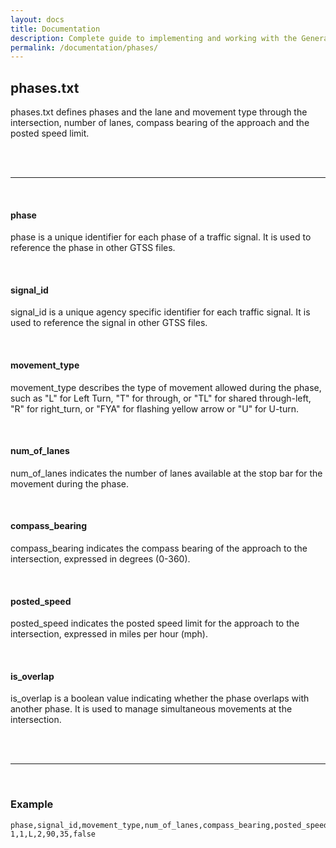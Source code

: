 ```yaml
---
layout: docs
title: Documentation
description: Complete guide to implementing and working with the General Traffic Signal Specification (GTSS).
permalink: /documentation/phases/
---
```


## phases.txt

phases.txt defines phases and the lane and movement type through the intersection, number of lanes, compass bearing of the approach and the posted speed limit.

<br>
<br>

<hr>
<br>

#### phase

phase is a unique identifier for each phase of a traffic signal. It is used to reference the phase in other GTSS files.

<br>

#### signal_id

signal_id is a unique agency specific identifier for each traffic signal. It is used to reference the signal in other GTSS files.

<br>

#### movement_type

movement_type describes the type of movement allowed during the phase, such as "L" for Left Turn, "T" for through, or "TL" for shared through-left, "R" for right_turn, or "FYA" for flashing yellow arrow or "U" for U-turn.

<br>

#### num_of_lanes

num_of_lanes indicates the number of lanes available at the stop bar for the movement during the phase.

<br>

#### compass_bearing

compass_bearing indicates the compass bearing of the approach to the intersection, expressed in degrees (0-360).

<br>

#### posted_speed

posted_speed indicates the posted speed limit for the approach to the intersection, expressed in miles per hour (mph).

<br>

#### is_overlap

is_overlap is a boolean value indicating whether the phase overlaps with another phase. It is used to manage simultaneous movements at the intersection.

<br>
<br>

<hr>
<br>

### Example

```csv
phase,signal_id,movement_type,num_of_lanes,compass_bearing,posted_speed,is_overlap
1,1,L,2,90,35,false
```
